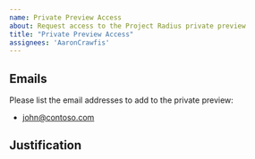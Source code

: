 ```yaml
---
name: Private Preview Access
about: Request access to the Project Radius private preview
title: "Private Preview Access"
assignees: 'AaronCrawfis'
---
```


## Emails

Please list the email addresses to add to the private preview:

- john@contoso.com

## Justification

<!-- Please provide information on why you need acces to the Radius private preview. We will review and get back to you ASAP. -->
